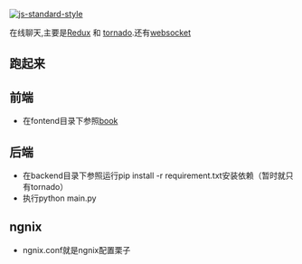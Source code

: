 [![js-standard-style](https://img.shields.io/badge/code%20style-standard-brightgreen.svg?style=flat)](http://standardjs.com/)

在线聊天,主要是[Redux](https://github.com/reactjs/redux) 和 [tornado](https://github.com/tornadoweb/tornado).还有[websocket](https://developer.mozilla.org/zh-CN/docs/Web/API/WebSocket)
## 跑起来
## 前端
*  在fontend目录下参照[book](https://github.com/mynamexyy/book)
## 后端
*  在backend目录下参照运行pip install -r requirement.txt安装依赖（暂时就只有tornado）
*  执行python main.py
## ngnix
*  ngnix.conf就是ngnix配置栗子
